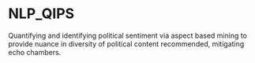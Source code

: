 # NLP_QIPS
Quantifying and identifying political sentiment via aspect based mining to provide nuance in diversity of political content recommended, mitigating echo chambers.
